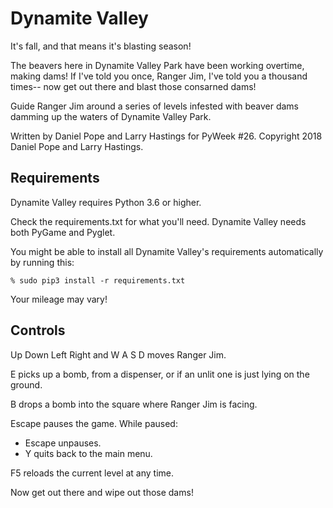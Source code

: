 Dynamite Valley
===============

It's fall, and that means it's blasting season!

The beavers here in Dynamite Valley Park have been
working overtime, making dams!  If I've told you
once, Ranger Jim, I've told you a thousand times--
now get out there and blast those consarned dams!

Guide Ranger Jim around a series of levels infested
with beaver dams damming up the waters of Dynamite
Valley Park.

Written by Daniel Pope and Larry Hastings
for PyWeek #26.
Copyright 2018 Daniel Pope and Larry Hastings.

Requirements
------------

Dynamite Valley requires Python 3.6 or higher.

Check the requirements.txt for what you'll need.
Dynamite Valley needs both PyGame and Pyglet.

You might be able to install all Dynamite Valley's
requirements automatically by running this:

    % sudo pip3 install -r requirements.txt

Your mileage may vary!


Controls
--------

Up Down Left Right and W A S D moves Ranger Jim.

E picks up a bomb, from a dispenser, or if an
unlit one is just lying on the ground.

B drops a bomb into the square where Ranger Jim
is facing.

Escape pauses the game.  While paused:
* Escape unpauses.
* Y quits back to the main menu.

F5 reloads the current level at any time.

Now get out there and wipe out those dams!
